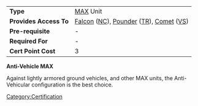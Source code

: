 |                        |                                                                                                                                                                                                  |
| ---------------------- | ------------------------------------------------------------------------------------------------------------------------------------------------------------------------------------------------ |
| **Type**               | [MAX](../items/Mechanized_Assault_Exo-Suit.md) Unit                                                                                                                                              |
| **Provides Access To** | [Falcon](../items/Falcon.md) ([NC](../etc/New_Conglomerate.md)), [Pounder](../items/Pounder.md) ([TR](../etc/Terran_Republic.md)), [Comet](../items/Comet.md) ([VS](../etc/Vanu_Sovereignty.md)) |
| **Pre-requisite**      | \-                                                                                                                                                                                               |
| **Required For**       | \-                                                                                                                                                                                               |
| **Cert Point Cost**    | 3                                                                                                                                                                                                |

**Anti-Vehicle MAX**

Against lightly armored ground vehicles, and other MAX units, the
Anti-Vehicular configuration is the best choice.

[Category:Certification](../Category:Certification.md)
